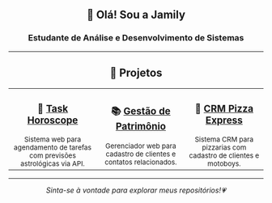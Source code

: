 <div align="center">

<h2>👋 Olá! Sou a <strong>Jamily</strong></h2>
<h3>Estudante de Análise e Desenvolvimento de Sistemas</h3>

</div>

---

<div align="center">

<h2>🌟 Projetos</h2>

</div>

<table align="center">
  <tr>
    <td align="center" width="300">
      <h3>🔮 <a href="https://github.com/JamilyB/system-task-horoscope.git">Task Horoscope</a></h3>
      <sub>
        Sistema web para agendamento de tarefas com previsões astrológicas via API.
      </sub>
    </td>
    <td align="center" width="300">
      <h3>📚 <a href="https://github.com/JamilyB/agenda-contatos-clientes.git">Gestão de Patrimônio</a></h3>
      <sub>
        Gerenciador web para cadastro de clientes e contatos relacionados.
      </sub>
    </td>
    <td align="center" width="300">
      <h3>🏡 <a href="#">CRM Pizza Express</a></h3>
      <sub>
        Sistema CRM para pizzarias com cadastro de clientes e motoboys.
      </sub>
    </td>
  </tr>
</table>

---

<div align="center">

_Sinta-se à vontade para explorar meus repositórios!💗_

</div>


